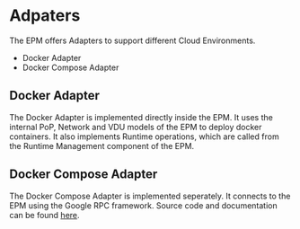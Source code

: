 # Adpaters

The EPM offers Adapters to support different Cloud Environments.

* Docker Adapter
* Docker Compose Adapter

## Docker Adapter

The Docker Adapter is implemented directly inside the EPM. It uses the internal PoP, Network and VDU models of the EPM to deploy docker containers. 
It also implements Runtime operations, which are called from the Runtime Management component of the EPM.

## Docker Compose Adapter

The Docker Compose Adapter is implemented seperately. It connects to the EPM using the Google RPC framework. 
Source code and documentation can be found [here][compose_adapter_link].


[compose_adapter_link]: https://github.com/mpauls/epm-client-docker-compose